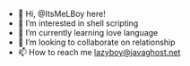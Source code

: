 - 👋 Hi, @ItsMeLBoy here!
- 👀 I’m interested in shell scripting
- 🌱 I’m currently learning love language 
- 💞️ I’m looking to collaborate on relationship 
- 📫 How to reach me lazyboy@javaghost.net

<!---
ItsMeLBoy/ItsMeLBoy is a ✨ special ✨ repository because its `README.md` (this file) appears on your GitHub profile.
You can click the Preview link to take a look at your changes.
--->
